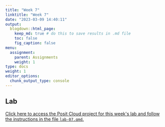```yaml
---
title: "Week 7"
linktitle: "Week 7"
date: "2023-03-09 14:40:11"
output:
  blogdown::html_page:
    keep_md: true # do this to save results in .md file
    toc: false
    fig_caption: false
menu:
  assignment:
    parent: Assignments
    weight: 1
type: docs
weight: 1
editor_options:
  chunk_output_type: console
---
```


## Lab

[Click here to access the Posit Cloud project for this week's lab and follow the instructions in the file `lab-07.qmd`.](https://posit.cloud/spaces/328615/content/5570014)
